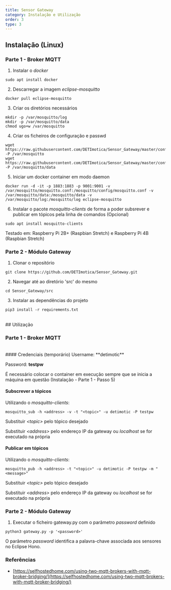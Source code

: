```yaml
---
title: Sensor Gateway
category: Instalação e Utilização
order: 3
type: 3
---
```


## Instalação (Linux)

### Parte 1 - Broker MQTT

1. Instalar o *docker*
```
sudo apt install docker
```

2. Descarregar a imagem *eclipse-mosquitto*
```
docker pull eclipse-mosquitto
```

3. Criar os diretórios necessários
```
mkdir -p /var/mosquitto/log
mkdir -p /var/mosquitto/data
chmod ugo+w /var/mosquitto
```

4. Criar os ficheiros de configuração e passwd
```
wget https://raw.githubusercontent.com/DETImotica/Sensor_Gateway/master/configuration/var/mosquitto/mosquitto.conf -P /var/mosquitto
wget https://raw.githubusercontent.com/DETImotica/Sensor_Gateway/master/configuration/var/mosquitto/data/passwd -P /var/mosquitto/data
```

5. Iniciar um docker container em modo daemon
```
docker run -d -it -p 1883:1883 -p 9001:9001 -v /var/mosquitto/mosquitto.conf:/mosquitto/config/mosquitto.conf -v /var/mosquitto/data:/mosquitto/data -v /var/mosquitto/log:/mosquitto/log eclipse-mosquitto
```

6. Instalar o pacote *mosquitto-clients* de forma a poder subsrever e publicar em tópicos pela linha de comandos (Opcional) 
```
sudo apt install mosquitto-clients
```

Testado em: Raspberry Pi 2B+ (Raspbian Stretch) e Raspberry Pi 4B (Raspbian Stretch)


### Parte 2 - Módulo Gateway

1. Clonar o repositório
```
git clone https://github.com/DETImotica/Sensor_Gateway.git
```
2. Navegar até ao diretório 'src' do mesmo
```
cd Sensor_Gateway/src
```
3. Instalar as dependências do projeto
```
pip3 install -r requirements.txt
```


<br>
## Utilização

### Parte 1 - Broker MQTT

<br>
#### Credenciais (temporário)
Username: **detimotic**

Password: **testpw**  

É necessário colocar o container em execução sempre que se inicia a máquina em questão (Instalação - Parte 1 - Passo 5)

#### Subscrever a tópicos
Utilizando o *mosquitto-clients*:
```
mosquitto_sub -h <address> -v -t "<topic>" -u detimotic -P testpw
```
Substituir *\<topic\>* pelo tópico desejado
 
Substituir *\<address\>* pelo endereço IP da gateway ou *localhost* se for executado na própria  


#### Publicar em tópicos
Utilizando o *mosquitto-clients*:
```
mosquitto_pub -h <address> -t "<topic>" -u detimotic -P testpw -m "<message>"
```
Substituir *\<topic\>* pelo tópico desejado
 
Substituir *\<address\>* pelo endereço IP da gateway ou *localhost* se for executado na própria  

### Parte 2 - Módulo Gateway

1. Executar o ficheiro gateway.py com o parâmetro *password* definido
```
python3 gateway.py -p '<password>'
```

O parâmetro *password* identifica a palavra-chave associada aos sensores no Eclipse Hono.


### Referências
- [https://selfhostedhome.com/using-two-mqtt-brokers-with-mqtt-broker-bridging/](https://selfhostedhome.com/using-two-mqtt-brokers-with-mqtt-broker-bridging/)
